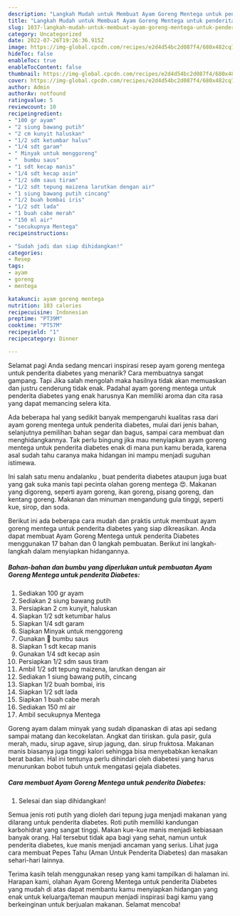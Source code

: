 ```yaml
---
description: "Langkah Mudah untuk Membuat Ayam Goreng Mentega untuk penderita Diabetes yang Menggugah Selera, Buat Buka Puasa Enak"
title: "Langkah Mudah untuk Membuat Ayam Goreng Mentega untuk penderita Diabetes yang Menggugah Selera, Buat Buka Puasa Enak"
slug: 1037-langkah-mudah-untuk-membuat-ayam-goreng-mentega-untuk-penderita-diabetes-yang-menggugah-selera-buat-buka-puasa-enak
category: Uncategorized
date: 2022-07-26T19:26:36.915Z
image: https://img-global.cpcdn.com/recipes/e2d4d54bc2d087f4/680x482cq70/ayam-goreng-mentega-untuk-penderita-diabetes-foto-resep-utama.jpg
hideToc: false
enableToc: true
enableTocContent: false
thumbnail: https://img-global.cpcdn.com/recipes/e2d4d54bc2d087f4/680x482cq70/ayam-goreng-mentega-untuk-penderita-diabetes-foto-resep-utama.jpg
cover: https://img-global.cpcdn.com/recipes/e2d4d54bc2d087f4/680x482cq70/ayam-goreng-mentega-untuk-penderita-diabetes-foto-resep-utama.jpg
author: Admin
authorAv: notfound
ratingvalue: 5
reviewcount: 10
recipeingredient:
- "100 gr ayam"
- "2 siung bawang putih"
- "2 cm kunyit haluskan"
- "1/2 sdt ketumbar halus"
- "1/4 sdt garam"
- " Minyak untuk menggoreng"
- "  bumbu saus"
- "1 sdt kecap manis"
- "1/4 sdt kecap asin"
- "1/2 sdm saus tiram"
- "1/2 sdt tepung maizena larutkan dengan air"
- "1 siung bawang putih cincang"
- "1/2 buah bombai iris"
- "1/2 sdt lada"
- "1 buah cabe merah"
- "150 ml air"
- "secukupnya Mentega"
recipeinstructions:

- "Sudah jadi dan siap dihidangkan!"
categories:
- Resep
tags:
- ayam
- goreng
- mentega

katakunci: ayam goreng mentega 
nutrition: 103 calories
recipecuisine: Indonesian
preptime: "PT39M"
cooktime: "PT57M"
recipeyield: "1"
recipecategory: Dinner

---
```



Selamat pagi Anda sedang mencari inspirasi resep ayam goreng mentega untuk penderita diabetes yang menarik? Cara membuatnya sangat gampang. Tapi Jika salah mengolah maka hasilnya tidak akan memuaskan dan justru cenderung tidak enak. Padahal ayam goreng mentega untuk penderita diabetes yang enak harusnya Kan memiliki aroma dan cita rasa yang dapat memancing selera kita.


Ada beberapa hal yang sedikit banyak mempengaruhi kualitas rasa dari ayam goreng mentega untuk penderita diabetes, mulai dari jenis bahan, selanjutnya pemilihan bahan segar dan bagus, sampai cara membuat dan menghidangkannya. Tak perlu bingung jika mau menyiapkan ayam goreng mentega untuk penderita diabetes enak di mana pun kamu berada, karena asal sudah tahu caranya maka hidangan ini mampu menjadi suguhan istimewa.

Ini salah satu menu andalanku , buat penderita diabetes ataupun juga buat yang gak suka manis tapi pecinta olahan goreng mentega 😍. Makanan yang digoreng, seperti ayam goreng, ikan goreng, pisang goreng, dan kentang goreng. Makanan dan minuman mengandung gula tinggi, seperti kue, sirop, dan soda.


Berikut ini ada beberapa cara mudah dan praktis untuk membuat ayam goreng mentega untuk penderita diabetes yang siap dikreasikan. Anda dapat membuat Ayam Goreng Mentega untuk penderita Diabetes menggunakan 17 bahan dan 0 langkah pembuatan. Berikut ini langkah-langkah dalam menyiapkan hidangannya.

<!--inarticleads1-->

##### Bahan-bahan dan bumbu yang diperlukan untuk pembuatan Ayam Goreng Mentega untuk penderita Diabetes:

1. Sediakan 100 gr ayam
1. Sediakan 2 siung bawang putih
1. Persiapkan 2 cm kunyit, haluskan
1. Siapkan 1/2 sdt ketumbar halus
1. Siapkan 1/4 sdt garam
1. Siapkan  Minyak untuk menggoreng
1. Gunakan  💚 bumbu saus
1. Siapkan 1 sdt kecap manis
1. Gunakan 1/4 sdt kecap asin
1. Persiapkan 1/2 sdm saus tiram
1. Ambil 1/2 sdt tepung maizena, larutkan dengan air
1. Sediakan 1 siung bawang putih, cincang
1. Siapkan 1/2 buah bombai, iris
1. Siapkan 1/2 sdt lada
1. Siapkan 1 buah cabe merah
1. Sediakan 150 ml air
1. Ambil secukupnya Mentega


Goreng ayam dalam minyak yang sudah dipanaskan di atas api sedang sampai matang dan kecokelatan. Angkat dan tiriskan. gula pasir, gula merah, madu, sirup agave, sirup jagung, dan. sirup fruktosa. Makanan manis biasanya juga tinggi kalori sehingga bisa menyebabkan kenaikan berat badan. Hal ini tentunya perlu dihindari oleh diabetesi yang harus menurunkan bobot tubuh untuk mengatasi gejala diabetes. 

<!--inarticleads2-->

##### Cara membuat Ayam Goreng Mentega untuk penderita Diabetes:


1. Selesai dan siap dihidangkan!

Semua jenis roti putih yang dioleh dari tepung juga menjadi makanan yang dilarang untuk penderita diabetes. Roti putih memiliki kandungan karbohidrat yang sangat tinggi. Makan kue-kue manis menjadi kebiasaan banyak orang. Hal tersebut tidak apa bagi yang sehat, namun untuk penderita diabetes, kue manis menjadi ancaman yang serius. Lihat juga cara membuat Pepes Tahu (Aman Untuk Penderita Diabetes) dan masakan sehari-hari lainnya. 

Terima kasih telah menggunakan resep yang kami tampilkan di halaman ini. Harapan kami, olahan Ayam Goreng Mentega untuk penderita Diabetes yang mudah di atas dapat membantu kamu menyiapkan hidangan yang enak untuk keluarga/teman maupun menjadi inspirasi bagi kamu yang berkeinginan untuk berjualan makanan. Selamat mencoba!
